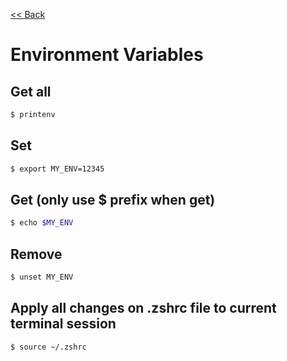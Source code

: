 [<< Back](README.md)

# Environment Variables

## Get all 
```bash
$ printenv
```

## Set 
```bash
$ export MY_ENV=12345
```

## Get  (only use $ prefix when get)
```bash
$ echo $MY_ENV
```

## Remove 
```bash
$ unset MY_ENV
```

## Apply all changes on .zshrc file to current terminal session
```bash
$ source ~/.zshrc
```
